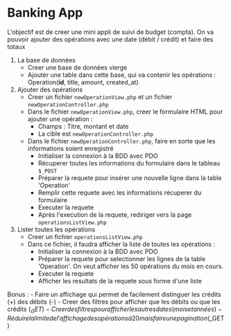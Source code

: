# Banking App

L'objectif est de creer une mini appli de suivi de budget (compta). On va pouvoir ajouter des opérations avec une date (débit / crédit) et faire des totaux

1. La base de données
    - Creer une base de données vierge
    - Ajouter une table dans cette base, qui va contenir les opérations : 
        Operation(__id__, title, amount, created_at)
2. Ajouter des opérations
    - Creer un fichier `newOperationView.php` et un fichier `newOperationController.php`
    - Dans le fichier `newOperationView.php`, creer le formulaire HTML pour ajouter une opération : 
        - Champs : Titre, montant et date
        - La cible est `newOperationController.php`
    - Dans le fichier `newOperationController.php`, faire en sorte que les informations soient enregistré
        - Initialiser la connexion à la BDD avec PDO
        - Récuperer toutes les informations du formulaire dans le tableau `$_POST`
        - Préparer la requete pour insérer une nouvelle ligne dans la table 'Operation'
        - Remplir cette requete avec les informations récuperer du formulaire
        - Executer la requete
        - Après l'execution de la requete, rediriger vers la page `operationsListView.php`
3. Lister toutes les opérations
    - Creer un fichier `operationsListView.php`
    - Dans ce fichier, il faudra afficher la liste de toutes les opérations : 
        - Initialiser la connexion à la BDD avec PDO
        - Préparer la requete pour selectionner les lignes de la table 'Operation'. On veut afficher les 50 opérations du mois en cours.
        - Executer la requete
        - Afficher les resultats de la requete sous forme d'une liste

Bonus : 
    - Faire un affichage qui permet de facilement distinguer les crédits (+) des débits (-)
    - Creer des filtres pour afficher que les débits ou que les crédits ($_GET)
    - Creer des filtres pour afficher les autres dates (mois et années)
    - Réduire la limite de l'affichage des opérations à 20 mais faire une pagination ($_GET)
